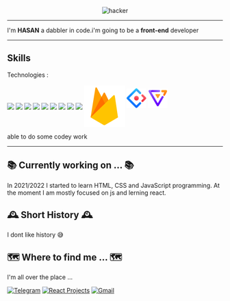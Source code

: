 <p align="middle">
<img src="images/hero.svg" width="300px" aria-hidden="true" alt="hacker" />
</p>

---

I'm **HASAN** a dabbler in code.i'm going to be a
**front-end** developer

---
## Skills


<p>
Technologies : 
 <br/>
 <br/>
  

<img src="images/html.svg" style='vertical-align:middle' aria-label="HTML 5">
<img src="images/css.svg" style='vertical-align:middle' aria-label="CSS 3">
<img src="images/sass.svg" style='vertical-align:middle' aria-label="sass">
<img src="images/js.svg" style='vertical-align:middle' aria-label="JavaScript">
<img src="images/react.svg" style='vertical-align:middle' aria-label="react">
 <img src="images/styled.svg" style='vertical-align:middle' aria-label="styled component">
<img src="images/mui.svg" style='vertical-align:middle' aria-label="mui">
<img src="images/git.svg" style='vertical-align:middle' aria-label="git">
<img src="images/npm.svg" style='vertical-align:middle' aria-label="npm">
<img src="images/firebase.svg" style='vertical-align:middle' aria-label="firebase">
<img src="images/ant.svg"  style='width:46px ;height:46px' aria-label="ant">
<img src="images/antv.png"  style='width:46px ;height:46px' aria-label="antv">

</p>

able to do some codey work

---

## 📚 Currently working on ... 📚

In 2021/2022 I started to learn HTML, CSS and JavaScript programming. At the moment I am mostly focused on js and lerning react.


## 🕰️ Short History 🕰️

I dont like history 😅



## 🗺️ Where to find me ... 🗺️

I'm all over the place ...

  [![Telegram](images/telegram.svg)](https://t.me/A_SED_HASAN) [![React Projects](https://img.icons8.com/color/48/heavy.png)](https://aall-react-projects.netlify.app/)   [![Gmail](images/gmail.svg)](hasanaghaei6@gmail.com) 

<!-- <p>
<img src="images/linkedin.svg" style='vertical-align:middle'> - [Robert McGovern](https://www.linkedin.com/in/robertmcgovern/)
</p> -->

<!-- <details><summary><h2>🤪 Parting Fun Facts ... 🤪</h2></summary>
<p>

### Why **Tarasis**?

It was a D&D character name I made up for a bard thief back in 89/90 when I was 13 or 14. Years later I discovered that it was the original name of the Roman Emperor [Zeno](https://en.wikipedia.org/wiki/Zeno_(emperor)), that it was the [name](http://www.tarasiselectric.com) of an electric company in the United States of America and the [surname](https://en.wikipedia.org/wiki/Konstantinos_Tarasis) of a Greek footballer & manager.

When I can't get `tarasis` as a username, then I use `duemoko`.

### Why a purple fedora?

I love the colour purple, and I often wear a black fedora.</p>
</details>

## 😻 With thanks ... 😻

The shields are from [Shunsuke Mano](https://github.com/progfay/shields-with-icon) & [Shields.io](https://shields.io/) -->

<!-- **tarasis/tarasis** is a ✨ _special_ ✨ repository because its `README.md` (this file) appears on your GitHub profile.

Here are some ideas to get you started:

- 🔭 I’m currently working on SUDOKU
- 🌱 I’m currently learning more more more react
- 👯 I’m looking to collaborate on ...
- 🤔 I’m looking for help with ...
- 💬 Ask me about front end 
- 📫 How to reach me: ...
- 😄 Pronouns: ...
- ⚡ Fun fact: ... -->
